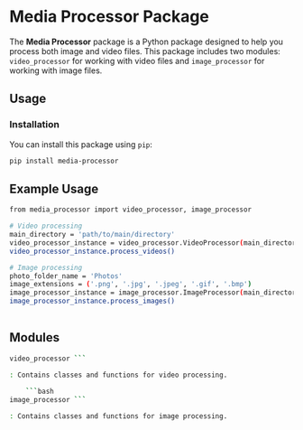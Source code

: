 # Media Processor Package

The **Media Processor** package is a Python package designed to help you process both image and video files. This package includes two modules: `video_processor` for working with video files and `image_processor` for working with image files.

## Usage

### Installation

You can install this package using `pip`:

```bash
pip install media-processor

```

## Example Usage

```bash
from media_processor import video_processor, image_processor

# Video processing
main_directory = 'path/to/main/directory'
video_processor_instance = video_processor.VideoProcessor(main_directory)
video_processor_instance.process_videos()

# Image processing
photo_folder_name = 'Photos'
image_extensions = ('.png', '.jpg', '.jpeg', '.gif', '.bmp')
image_processor_instance = image_processor.ImageProcessor(main_directory, photo_folder_name, image_extensions)
image_processor_instance.process_images()
    
```

## Modules

```bash 
video_processor ``` 

: Contains classes and functions for video processing.
    
    ```bash
image_processor ``` 

: Contains classes and functions for image processing.